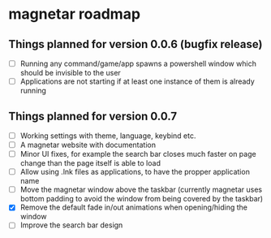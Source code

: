 # magnetar roadmap

## Things planned for version 0.0.6 (bugfix release)

- [ ] Running any command/game/app spawns a powershell window which should be invisible to the user
- [ ] Applications are not starting if at least one instance of them is already running

## Things planned for version 0.0.7

- [ ] Working settings with theme, language, keybind etc.
- [ ] A magnetar website with documentation
- [ ] Minor UI fixes, for example the search bar closes much faster on page change than the page itself is able to load
- [ ] Allow using .lnk files as applications, to have the propper application name
- [ ] Move the magnetar window above the taskbar (currently magnetar uses bottom padding to avoid the window from being covered by the taskbar)
- [x] Remove the default fade in/out animations when opening/hiding the window
- [ ] Improve the search bar design
